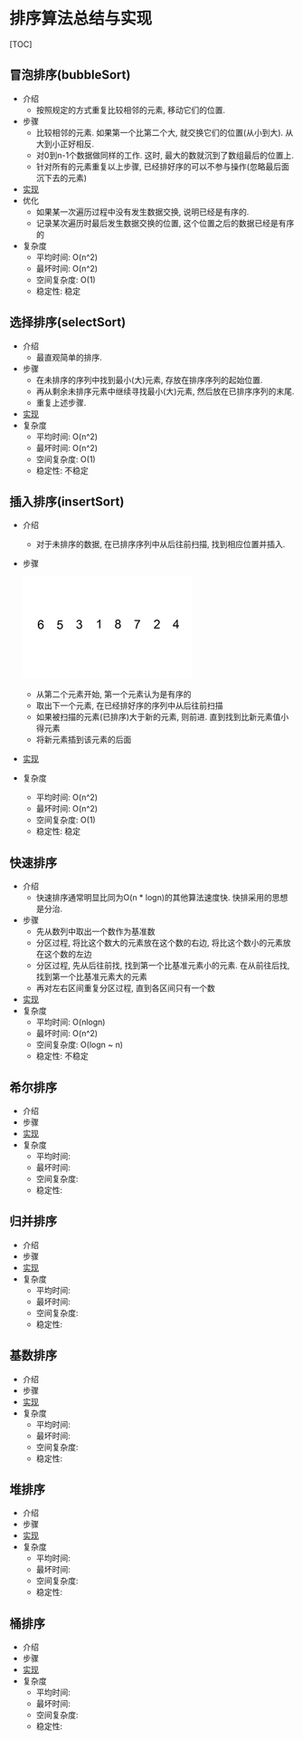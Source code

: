 # 排序算法总结与实现

[TOC]

## 冒泡排序(bubbleSort)

* 介绍
  * 按照规定的方式重复比较相邻的元素, 移动它们的位置. 
* 步骤
  * 比较相邻的元素. 如果第一个比第二个大, 就交换它们的位置(从小到大). 从大到小正好相反.
  * 对0到n-1个数据做同样的工作. 这时, 最大的数就沉到了数组最后的位置上.
  * 针对所有的元素重复以上步骤, 已经排好序的可以不参与操作(忽略最后面沉下去的元素)
* [实现](https://github.com/kuangpanda/Data-structure-and-algorithm-practice/)
* 优化
  * 如果某一次遍历过程中没有发生数据交换, 说明已经是有序的.
  * 记录某次遍历时最后发生数据交换的位置, 这个位置之后的数据已经是有序的
* 复杂度
  * 平均时间: O(n^2)
  * 最坏时间: O(n^2)
  * 空间复杂度: O(1)
  * 稳定性: 稳定




## 选择排序(selectSort)

* 介绍
  * 最直观简单的排序.
* 步骤
  * 在未排序的序列中找到最小(大)元素, 存放在排序序列的起始位置.
  * 再从剩余未排序元素中继续寻找最小(大)元素, 然后放在已排序序列的末尾.
  * 重复上述步骤.
* [实现]()
* 复杂度
  * 平均时间: O(n^2)
  * 最坏时间: O(n^2)
  * 空间复杂度: O(1)
  * 稳定性: 不稳定




## 插入排序(insertSort)

* 介绍

  * 对于未排序的数据, 在已排序序列中从后往前扫描, 找到相应位置并插入.

* 步骤

  ![insertion-sort](./insertion-sort.gif)

  * 从第二个元素开始, 第一个元素认为是有序的
  * 取出下一个元素, 在已经排好序的序列中从后往前扫描
  * 如果被扫描的元素(已排序)大于新的元素, 则前进. 直到找到比新元素值小得元素
  * 将新元素插到该元素的后面

* [实现]()

* 复杂度
  * 平均时间: O(n^2)
  * 最坏时间: O(n^2)
  * 空间复杂度: O(1)
  * 稳定性: 稳定



## 快速排序

* 介绍
  * 快速排序通常明显比同为O(n * logn)的其他算法速度快. 快排采用的思想是分治.
* 步骤
  * 先从数列中取出一个数作为基准数
  * 分区过程, 将比这个数大的元素放在这个数的右边, 将比这个数小的元素放在这个数的左边
  * 分区过程, 先从后往前找, 找到第一个比基准元素小的元素. 在从前往后找, 找到第一个比基准元素大的元素
  * 再对左右区间重复分区过程, 直到各区间只有一个数
* [实现]()
* 复杂度
  * 平均时间: O(nlogn)
  * 最坏时间: O(n^2)
  * 空间复杂度: O(logn ~ n)
  * 稳定性: 不稳定



## 希尔排序

* 介绍
* 步骤
* [实现]()
* 复杂度
  * 平均时间:
  * 最坏时间:
  * 空间复杂度:
  * 稳定性:

## 归并排序

* 介绍
* 步骤
* [实现]()
* 复杂度
  * 平均时间:
  * 最坏时间:
  * 空间复杂度:
  * 稳定性:

## 基数排序

* 介绍
* 步骤
* [实现]()
* 复杂度
  * 平均时间:
  * 最坏时间:
  * 空间复杂度:
  * 稳定性:

## 堆排序

* 介绍
* 步骤
* [实现]()
* 复杂度
  * 平均时间:
  * 最坏时间:
  * 空间复杂度:
  * 稳定性:

## 桶排序

* 介绍
* 步骤
* [实现]()
* 复杂度
  * 平均时间:
  * 最坏时间:
  * 空间复杂度:
  * 稳定性:




